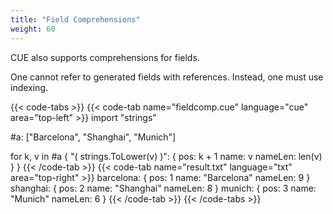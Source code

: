 ```yaml
---
title: "Field Comprehensions"
weight: 60
---
```


CUE also supports comprehensions for fields.

One cannot refer to generated fields with references.
Instead, one must use indexing.

{{< code-tabs >}}
{{< code-tab name="fieldcomp.cue" language="cue" area="top-left" >}}
import "strings"

#a: ["Barcelona", "Shanghai", "Munich"]

for k, v in #a {
	"\( strings.ToLower(v) )": {
		pos:     k + 1
		name:    v
		nameLen: len(v)
	}
}
{{< /code-tab >}}
{{< code-tab name="result.txt" language="txt" area="top-right" >}}
barcelona: {
    pos:     1
    name:    "Barcelona"
    nameLen: 9
}
shanghai: {
    pos:     2
    name:    "Shanghai"
    nameLen: 8
}
munich: {
    pos:     3
    name:    "Munich"
    nameLen: 6
}
{{< /code-tab >}}
{{< /code-tabs >}}
